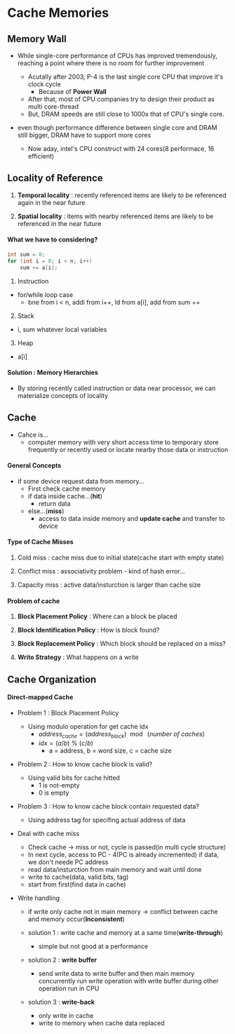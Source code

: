 # Cache Memories

## Memory Wall
- While single-core performance of CPUs has improved tremendously, reaching a point where there is no room for further improvement
    - Acutally after 2003, P-4 is the last single core CPU that improve it's clock cycle
        - Because of **Power Wall**
    - After that, most of CPU companies try to design their product as multi core-thread 
    - But, DRAM speeds are still close to 1000x that of CPU's single core.

- even though performance difference between single core and DRAM still bigger, DRAM have to support more cores
    - Now aday, intel's CPU construct with 24 cores(8 performace, 16 efficient)

## Locality of Reference
1. **Temporal locality** : recently referenced items are likely to be referenced again in the near future

2. **Spatial locality** : items with nearby referenced items are likely to be referenced in the near future

#### What we have to considering?
```c
int sum = 0;
for (int i = 0; i < n; i++)
    sum += a[i];
```
1. Instruction
- for/while loop case
    - bne from i < n, addi from i++, ld from a[i], add from sum += 

2. Stack
- i, sum whatever local variables 

3. Heap
- a[i]

#### Solution : Memory Hierarchies
- By storing recently called instruction or data near processor, we can materialize concepts of locality

## Cache
- Cahce is...
    - computer memory with very short access time to temporary store frequently or recently used or locate nearby those data or instruction

#### General Concepts
- if some device request data from memory...
    - First check cache memory
    - if data inside cache...(**hit**)
        - return data
    - else...(**miss**)
        - access to data inside memory and **update cache** and transfer to device

#### Type of Cache Misses
1. Cold miss : cache miss due to initial state(cache start with empty state)

2. Conflict miss : associativity problem - kind of hash error...

3. Capacity miss : active data/insturction is larger than cache size

#### Problem of cache
1. **Block Placement Policy** : Where can a block be placed

2. **Block Identification Policy** : How is block found?

3. **Block Replacement Policy** : Which block should be replaced on a miss?

4. **Write Strategy** : What happens on a write

## Cache Organization

#### Direct-mapped Cache
- Problem 1 : Block Placement Policy
    - Using modulo operation for get cache idx
        - $address_{cache} = (address_{block})\ \bmod\ (number\ of\ caches)$
        - $idx = (a/b)\ \%\ (c/b)$
            - a = address, b = word size, c = cache size

- Problem 2 : How to know cache block is valid?
    - Using valid bits for cache hitted
        - 1 is not-empty
        - 0 is empty

- Problem 3 : How to know cache block contain requested data?
    - Using address tag for specifing actual address of data 

- Deal with cache miss
    - Check cache &rarr; miss or not, cycle is passed(in multi cycle structure)
    - In next cycle, access to PC - 4(PC is already incremented) if data, we don't neede PC address
    - read data/insturction from main memory and wait until done
    - write to cache(data, valid bits, tag)
    - start from first(find data in cache)

- Write handling
    - if write only cache not in main memory &rarr; conflict between cache and memory occur(**Inconsistent**)
    - solution 1 : write cache and memory at a same time(**write-through**)
        - simple but not good at a performance

    - solution 2 : **write buffer**
        - send write data to write buffer and then main memory concurrently run write operation with write buffer during other operation run in CPU

    - solution 3 : **write-back**
        - only write in cache
        - write to memory when cache data replaced

#### 